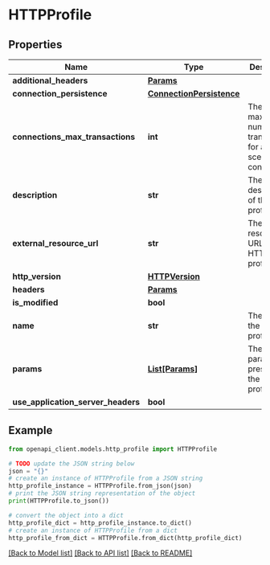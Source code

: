 # HTTPProfile


## Properties

Name | Type | Description | Notes
------------ | ------------- | ------------- | -------------
**additional_headers** | [**Params**](Params.md) |  | [optional] 
**connection_persistence** | [**ConnectionPersistence**](ConnectionPersistence.md) |  | [optional] 
**connections_max_transactions** | **int** | The maximum number of transactions for all scenario connections. | [optional] 
**description** | **str** | The description of the HTTP profile. | 
**external_resource_url** | **str** | The external resource URL of the HTTP profile. | 
**http_version** | [**HTTPVersion**](HTTPVersion.md) |  | [optional] 
**headers** | [**Params**](Params.md) |  | [optional] 
**is_modified** | **bool** |  | 
**name** | **str** | The name of the HTTP profile. | 
**params** | [**List[Params]**](Params.md) | The list of parameters present in the HTTP profile. | 
**use_application_server_headers** | **bool** |  | [optional] 

## Example

```python
from openapi_client.models.http_profile import HTTPProfile

# TODO update the JSON string below
json = "{}"
# create an instance of HTTPProfile from a JSON string
http_profile_instance = HTTPProfile.from_json(json)
# print the JSON string representation of the object
print(HTTPProfile.to_json())

# convert the object into a dict
http_profile_dict = http_profile_instance.to_dict()
# create an instance of HTTPProfile from a dict
http_profile_from_dict = HTTPProfile.from_dict(http_profile_dict)
```
[[Back to Model list]](../README.md#documentation-for-models) [[Back to API list]](../README.md#documentation-for-api-endpoints) [[Back to README]](../README.md)


